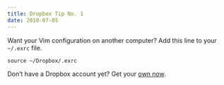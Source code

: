 ```yaml
---
title: Dropbox Tip No. 1
date: 2010-07-05
---
```


Want your Vim configuration on another computer? Add this line to your `~/.exrc` file.

    source ~/Dropbox/.exrc

Don’t have a Dropbox account yet? Get your [own now](https://www.dropbox.com/referrals/NTQ3MDYyNDY5).
